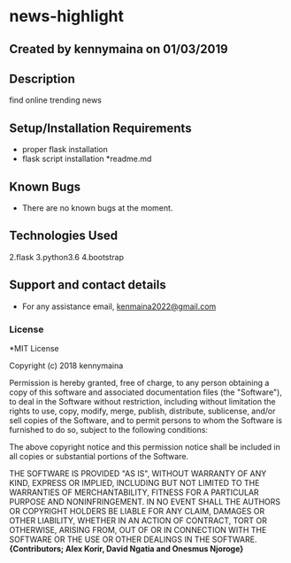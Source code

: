 # news-highlight
## Created by **kennymaina on 01/03/2019**
## Description
find online trending news
## Setup/Installation Requirements
* proper flask installation
* flask script installation
*readme.md
## Known Bugs
* There are no known bugs at the moment. 
## Technologies Used
 2.flask
 3.python3.6
 4.bootstrap
## Support and contact details
* For any assistance email, kenmaina2022@gmail.com
### License
*MIT License

Copyright (c) 2018 kennymaina

Permission is hereby granted, free of charge, to any person obtaining a copy
of this software and associated documentation files (the "Software"), to deal
in the Software without restriction, including without limitation the rights
to use, copy, modify, merge, publish, distribute, sublicense, and/or sell
copies of the Software, and to permit persons to whom the Software is
furnished to do so, subject to the following conditions:

The above copyright notice and this permission notice shall be included in all
copies or substantial portions of the Software.

THE SOFTWARE IS PROVIDED "AS IS", WITHOUT WARRANTY OF ANY KIND, EXPRESS OR
IMPLIED, INCLUDING BUT NOT LIMITED TO THE WARRANTIES OF MERCHANTABILITY,
FITNESS FOR A PARTICULAR PURPOSE AND NONINFRINGEMENT. IN NO EVENT SHALL THE
AUTHORS OR COPYRIGHT HOLDERS BE LIABLE FOR ANY CLAIM, DAMAGES OR OTHER
LIABILITY, WHETHER IN AN ACTION OF CONTRACT, TORT OR OTHERWISE, ARISING FROM,
OUT OF OR IN CONNECTION WITH THE SOFTWARE OR THE USE OR OTHER DEALINGS IN THE
SOFTWARE. **{Contributors; Alex Korir, David Ngatia and Onesmus Njoroge}**
  
